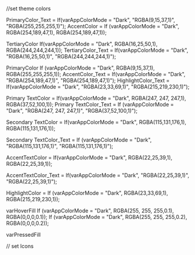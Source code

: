 //set theme colors

PrimaryColor_Text = If(varAppColorMode = "Dark", "RGBA(9,15,37,1)", "RGBA(255,255,255,1)"); AccentColor = If (varAppColorMode = "Dark", RGBA(254,189,47,1), RGBA(254,189,47,1));

TertiaryColor If(varAppColorMode = "Dark", RGBA(16,25,50,1), RGBA(244,244,244,1)); TertiaryColor_Text = If(varAppColorMode = "Dark", "RGBA(16,25,50,1)", "RGBA(244,244,244,1)");

PrimaryColor If (varAppColorMode = "Dark", RGBA(9,15,37,1), RGBA(255,255,255,1)); AccentColor_Text = If(varAppColorMode = "Dark", "RGBA(254,189,47,1)", "RGBA(254,189,47,1)"); HighlightColor_Text = If(varAppColorMode = "Dark", "RGBA(23,33,69,1)", "RGBA(215,219,230,1)");

Primary TextColor = If(varAppColorMode = "Dark", RGBA(247, 247, 247,1), RGBA(37,52,100,1)); Primary TextColor_Text = If (varAppColorMode = "Dark", "RGBA(247, 247, 247,1)", "RGBA(37,52,100,1)");

Secondary TextColor = If(varAppColorMode = "Dark", RGBA(115,131,176,1), RGBA(115,131,176,1));

Secondary TextColor_Text = If (varAppColorMode = "Dark", "RGBA(115,131,176,1)", "RGBA(115,131,176,1)");

AccentTextColor = If(varAppColorMode = "Dark", RGBA(22,25,39,1), RGBA(22,25,39,1));

AccentTextColor_Text = If(varAppColorMode = "Dark", "RGBA(22,25,39,1)", "RGBA(22,25,39,1)");

HighlightColor = If (varAppColorMode = "Dark", RGBA(23,33,69,1), RGBA(215,219,230,1));

varHoverFill If (varAppColorMode = "Dark", RGBA(255, 255, 255,0.1), RGBA(0,0,0,0.1)); If (varAppColorMode = "Dark", RGBA(255, 255, 255,0.2), RGBA(0,0,0,0.2));

varPressedFill

// set Icons

